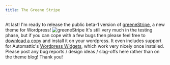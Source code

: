 ```yaml
---
title: The Greene Stripe
---
```

At last! I'm ready to release the public beta-1 version of [greeneStripe](http://www.roobottom.com/inc/livelinks.go.php?url=http://www.roobottom.com/greeneStripe/), a new theme for Wordpress! ![greeneStripe](http://wp.roodesign.co.uk/wp-content/uploads/2006/07/greenestripe-beta1.gif) It's still very much in the testing phase, but if you can cope with a few bugs then please feel free to [download a copy](http://www.roobottom.com/downloads/greeneStripe-beta-1.zip) and install it on your wordpress. It even includes support for Automattic's [Wordpress Widgets](http://automattic.com/code/widgets/), which work very nicely once installed. Please post any bug reports / design ideas / slag-offs here rather than on the theme blog! Thank you!